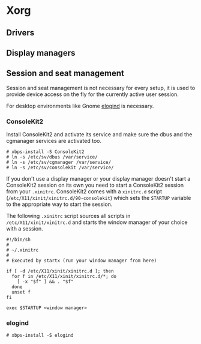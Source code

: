 # Xorg

## Drivers

## Display managers

## Session and seat management

Session and seat management is not necessary for every setup, it is used to
provide device access on the fly for the currently active user session.

For desktop environments like Gnome [elogind](#elogind) is necessary.

### ConsoleKit2

Install ConsoleKit2 and activate its service and make sure the dbus and the
cgmanager services are activated too.

```
# xbps-install -S ConsoleKit2
# ln -s /etc/sv/dbus /var/service/
# ln -s /etc/sv/cgmanager /var/service/
# ln -s /etc/sv/consolekit /var/service/
```

If you don't use a display manager or your display manager doesn't start a
ConsoleKit2 session on its own you need to start a ConsoleKit2 session from your
`.xinitrc`. ConsoleKit2 comes with a `xinitrc.d` script
(`/etc/X11/xinit/xinitrc.d/90-consolekit`) which sets the `STARTUP` variable to
the appropriate way to start the session.

The following `.xinitrc` script sources all scripts in
`/etc/X11/xinit/xinitrc.d` and starts the window manager of your choice with a
session.

```
#!/bin/sh
#
# ~/.xinitrc
#
# Executed by startx (run your window manager from here)

if [ -d /etc/X11/xinit/xinitrc.d ]; then
  for f in /etc/X11/xinit/xinitrc.d/*; do
    [ -x "$f" ] && . "$f"
  done
  unset f
fi

exec $STARTUP <window manager>
```

### elogind

```
# xbps-install -S elogind
```
